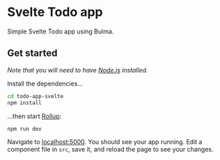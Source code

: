 # Svelte Todo app

Simple Svelte Todo app using Bulma.

## Get started

_Note that you will need to have [Node.js](https://nodejs.org) installed._

Install the dependencies...

```bash
cd todo-app-svelte
npm install
```

...then start [Rollup](https://rollupjs.org):

```bash
npm run dev
```

Navigate to [localhost:5000](http://localhost:5000). You should see your app running. Edit a component file in `src`, save it, and reload the page to see your changes.
